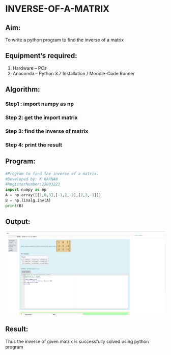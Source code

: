 # INVERSE-OF-A-MATRIX
## Aim:
To write a python program to find the inverse of a matrix
## Equipment’s required:
1. 	Hardware – PCs
2. 	Anaconda – Python 3.7 Installation / Moodle-Code Runner
## Algorithm:
### Step1 : import numpy as np
### Step 2: get the import matrix
### Step 3: find the inverse of matrix
### Step 4: print the result

## Program:
```python
#Program to find the inverse of a matrix.
#Developed by: K KARNAN
#RegisterNumber:22003223
import numpy as np
A = np.array([[1,0,3],[-1,2,-2],[2,3,-1]])
B = np.linalg.inv(A)
print(B)
```
## Output:
![output](inverse.png)
## Result:
Thus the inverse of given matrix is successfully solved using python program

